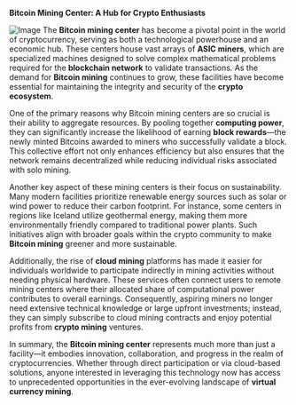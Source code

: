 **Bitcoin Mining Center: A Hub for Crypto Enthusiasts**


![Image](https://github.com/user-attachments/assets/31692037-0104-4703-abd1-696b6a7dd41b)
The **Bitcoin mining center** has become a pivotal point in the world of cryptocurrency, serving as both a technological powerhouse and an economic hub. These centers house vast arrays of **ASIC miners**, which are specialized machines designed to solve complex mathematical problems required for the **blockchain network** to validate transactions. As the demand for **Bitcoin mining** continues to grow, these facilities have become essential for maintaining the integrity and security of the **crypto ecosystem**.

One of the primary reasons why Bitcoin mining centers are so crucial is their ability to aggregate resources. By pooling together **computing power**, they can significantly increase the likelihood of earning **block rewards**—the newly minted Bitcoins awarded to miners who successfully validate a block. This collective effort not only enhances efficiency but also ensures that the network remains decentralized while reducing individual risks associated with solo mining.

Another key aspect of these mining centers is their focus on sustainability. Many modern facilities prioritize renewable energy sources such as solar or wind power to reduce their carbon footprint. For instance, some centers in regions like Iceland utilize geothermal energy, making them more environmentally friendly compared to traditional power plants. Such initiatives align with broader goals within the crypto community to make **Bitcoin mining** greener and more sustainable.

Additionally, the rise of **cloud mining** platforms has made it easier for individuals worldwide to participate indirectly in mining activities without needing physical hardware. These services often connect users to remote mining centers where their allocated share of computational power contributes to overall earnings. Consequently, aspiring miners no longer need extensive technical knowledge or large upfront investments; instead, they can simply subscribe to cloud mining contracts and enjoy potential profits from **crypto mining** ventures.

In summary, the **Bitcoin mining center** represents much more than just a facility—it embodies innovation, collaboration, and progress in the realm of cryptocurrencies. Whether through direct participation or via cloud-based solutions, anyone interested in leveraging this technology now has access to unprecedented opportunities in the ever-evolving landscape of **virtual currency mining**.